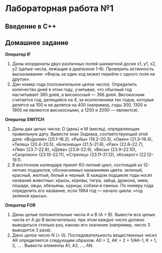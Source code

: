 # Лабораторная работа №1
## Введение в C++

## Домашнее задание

**Оператор IF**
 1. Даны координаты двух различных полей шахматной доски x1, y1, x2, y2 (целые числа, лежащие в диапазоне 1–8). Проверить истинность высказывания: «Ферзь за один ход может перейти с одного поля на другое».
 2. Дан номер года (положительное целое число). Определить количество дней в этом году, учитывая, что обычный год насчитывает 365 дней, а високосный — 366 дней. Високосным считается год, делящийся на 4, за исключением тех годов, которые делятся на 100 и не делятся на 400 (например, годы 300, 1300 и 1900 не являются високосными, а 1200 и 2000 — являются).

**Оператор SWITCH**
 1. Даны два целых числа: D (день) и M (месяц), определяющие правильную дату. Вывести знак Зодиака, соответствующий этой дате: «Водолей» (20.1–18.2), «Рыбы» (19.2–20.3), «Овен» (21.3–19.4), «Телец» (20.4–20.5), «Близнецы» (21.5–21.6), «Рак» (22.6–22.7), «Лев» (23.7–22.8), «Дева» (23.8–22.9), «Весы» (23.9–22.10), «Скорпион» (23.10–22.11), «Стрелец» (23.11–21.12), «Козерог» (22.12–19.1).
 2. В восточном календаре принят 60-летний цикл, состоящий из 12-летних подциклов, обозначаемых названиями цвета: зеленый, красный, желтый, белый и черный. В каждом подцикле годы носят названия животных: крысы, коровы, тигра, зайца, дракона, змеи, лошади, овцы, обезьяны, курицы, собаки и свиньи. По номеру года определить его название, если 1984 год — начало цикла: «год зеленой крысы».

**Оператор FOR**
 1. Даны целые положительные числа A и B (A < B). Вывести все целые числа от A до B включительно; при этом каждое число должно выводиться столько раз, каково его значение (например, число 3 выводится 3 раза). 
 2. Дано целое число N (> 0). Последовательность вещественных чисел AK определяется следующим образом:
A0 = 2,        AK = 2 + 1/AK−1,    K = 1, 2, … .
Вывести элементы A1, A2, …, AN.
